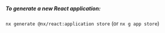 ##### To generate a new React application:

`nx generate @nx/react:application store` (or `nx g app store`)
